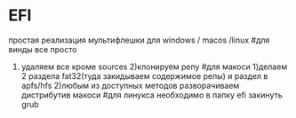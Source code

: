 # EFI
простая реализация мультифлешки для windows / macos /linux
#для винды все просто
1) удаляем все кроме sources
2)клонируем репу
#для макоси
1)делаем 2 раздела fat32(туда закидываем содержимое репы) и раздел в apfs/hfs
2)любым из доступных методов разворачиваем дистрибутив макоси
#для линукса необходимо в папку efi закинуть grub
